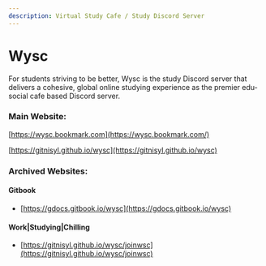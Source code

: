 ```yaml
---
description: Virtual Study Cafe / Study Discord Server
---
```


# Wysc

For students striving to be better, Wysc is the study Discord server that delivers a cohesive, global online studying experience as the premier edu-social cafe based Discord server.



### Main Website:

[https://wysc.bookmark.com](https://wysc.bookmark.com/)

[https://gitnisyl.github.io/wysc](https://gitnisyl.github.io/wysc)



### Archived Websites:

#### **Gitbook**

* [https://gdocs.gitbook.io/wysc](https://gdocs.gitbook.io/wysc)

#### **Work\|Studying\|Chilling**

* [https://gitnisyl.github.io/wysc/joinwsc](https://gitnisyl.github.io/wysc/joinwsc)



